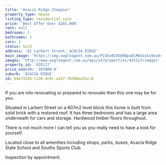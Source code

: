 ```yaml
---
title: 'Acacia Ridge Cheapie!'
property_type: House
listing_type: residential_sale
price: 'Best Offer Over $265,000'
rent: null
bedrooms: 3
bathrooms: 1
cars: 2
status: Sold
address: '61 Larbert Street, ACACIA RIDGE'
main_image: 'https://img.eagleagent.com.au/P1Shx0COIDKBpsDLMO4xsks9ei0=/1280x854/smart/https://s3-us-west-2.amazonaws.com/eagleagent-orig/images/6820670/113690695-image-M.jpg'
images: 'http://www.eagleagent.com.au/api/v2/properties/435117/images'
property_id: '435117'
price_search: '265000.0'
suburb: 'ACACIA RIDGE'
id: b4e73226-c130-4c0c-a2a7-f6208ea51cc6
---
```

If you are into renovating or prepared to renovate then this one may be for you.

Situated in Larbert Street on a 607m2 level block this home is built from solid brick with a restored roof. It has three bedrooms and has a large area underneath for cars and storage. Hardwood timber floors throughout.

There is not much more I can tell you as you really need to have a look for yourself.

Located close to all amenities including shops, parks, buses, Acacia Ridge State School and Souths Sports Club.

Inspection by appointment.